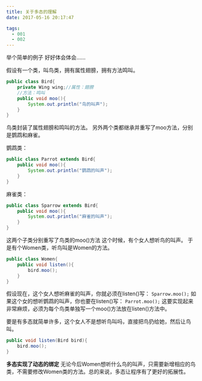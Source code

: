 ```yaml
---
title: 关于多态的理解
date: 2017-05-16 20:17:47

tags:
  - 001
  - 002
---
```


举个简单的例子
好好体会体会……

假设有一个类，叫鸟类，拥有属性翅膀，拥有方法鸣叫。

``` java
public class Bird{
    private Wing wing;//属性：翅膀
    //方法：鸣叫
    public void moo(){
        System.out.println("鸟的叫声");
    }
}
```
鸟类封装了属性翅膀和鸣叫的方法。
另外两个类都继承并重写了moo方法，分别是鹦鹉和麻雀。

鹦鹉类：

``` java
public class Parrot extends Bird{
    public void moo(){
        System.out.println("鹦鹉的叫声");
    }
}
```
麻雀类：

``` java
public class Sparrow extends Bird{
    public void moo(){
        System.out.println("麻雀的叫声");
    }
}
```
这两个子类分别重写了鸟类的moo()方法
这个时候，有个女人想听鸟的叫声。
于是有个Women类，听鸟叫是Women的方法。

``` java
public class Women{
    public void listen(){
        bird.moo();
    }
}
```
假设现在，这个女人想听麻雀的叫声，你就必须在listen()写：
`Sparrow.moo();`
如果这个女的想听鹦鹉的叫声，你也要在listen()写：
`Parrot.moo();`
这要实现起来非常麻烦，必须为每个鸟类单独写一个moo()方法放在listen()方法中。

要是有多态就简单许多，这个女人不是想听鸟叫吗，直接把鸟扔给她，然后让鸟叫。

``` java
public void listen(Bird bird){
    bird.moo();
}
```

**多态实现了动态的绑定**
无论今后Women想听什么鸟的叫声，只需要新增相应的鸟类，不需要修改Women类的方法。总的来说，多态让程序有了更好的拓展性。